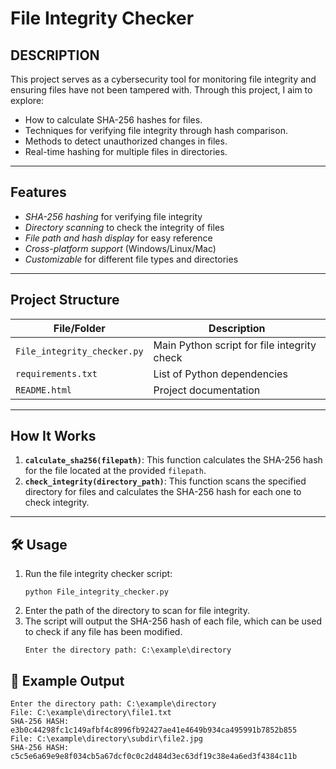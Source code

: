 # File Integrity Checker</h1>


## DESCRIPTION
 
This project serves as a cybersecurity tool for monitoring file integrity and ensuring files have not been tampered with. Through this project, I aim to explore:

-  How to calculate SHA-256 hashes for files.
-  Techniques for verifying file integrity through hash comparison.
-  Methods to detect unauthorized changes in files.
-  Real-time hashing for multiple files in directories.

---

## Features

-  *SHA-256 hashing* for verifying file integrity
-  *Directory scanning* to check the integrity of files
-  *File path and hash display* for easy reference
-  *Cross-platform support* (Windows/Linux/Mac)
-  *Customizable* for different file types and directories

---

## Project Structure

| File/Folder               | Description                                 |
|----------------------------|---------------------------------------------|
| `File_integrity_checker.py` | Main Python script for file integrity check |
| `requirements.txt`         | List of Python dependencies                 |
| `README.html`              | Project documentation                      |

---

<h2> How It Works</h2>

1. **`calculate_sha256(filepath)`**: This function calculates the SHA-256 hash for the file located at the provided `filepath`.
2. **`check_integrity(directory_path)`**: This function scans the specified directory for files and calculates the SHA-256 hash for each one to check integrity.

---

<h2>🛠 Usage</h2>
<ol>
    <li>Run the file integrity checker script:
        <pre><code>python File_integrity_checker.py</code></pre>
    </li>
    <li>Enter the path of the directory to scan for file integrity.</li>
    <li>The script will output the SHA-256 hash of each file, which can be used to check if any file has been modified.
        <pre><code>Enter the directory path: C:\example\directory</code></pre>
    </li>
</ol>

<h2>💬 Example Output</h2>
<pre><code>Enter the directory path: C:\example\directory
File: C:\example\directory\file1.txt
SHA-256 HASH: e3b0c44298fc1c149afbf4c8996fb92427ae41e4649b934ca495991b7852b855
File: C:\example\directory\subdir\file2.jpg
SHA-256 HASH: c5c5e6a69e9e8f034cb5a67dcf0c0c2d484d3ec63df19c38e4a6ed3f4384c11b</code></pre>
